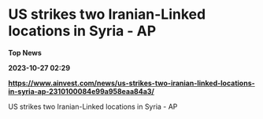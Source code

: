 # US strikes two Iranian-Linked locations in Syria - AP
**Top News**

**2023-10-27 02:29**

**https://www.ainvest.com/news/us-strikes-two-iranian-linked-locations-in-syria-ap-2310100084e99a958eaa84a3/**

US strikes two Iranian-Linked locations in Syria - AP